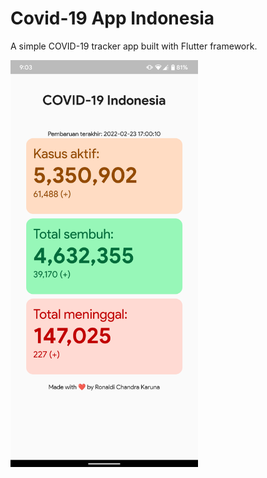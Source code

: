 # Covid-19 App Indonesia
A simple COVID-19 tracker app built with Flutter framework. 


<img src="https://raw.githubusercontent.com/ronaldichandra/covid19-app/main/screenshot/ss1.png" width="300">
